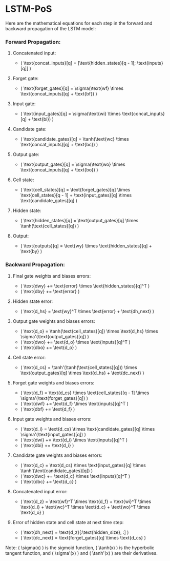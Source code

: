 # LSTM-PoS

Here are the mathematical equations for each step in the forward and backward propagation of the LSTM model:

### Forward Propagation:
1. Concatenated input: 
   - \( \text{concat\_inputs}[q] = [\text{hidden\_states}[q - 1]; \text{inputs}[q]] \)

2. Forget gate:
   - \( \text{forget\_gates}[q] = \sigma(\text{wf} \times \text{concat\_inputs}[q] + \text{bf}) \)

3. Input gate:
   - \( \text{input\_gates}[q] = \sigma(\text{wi} \times \text{concat\_inputs}[q] + \text{bi}) \)

4. Candidate gate:
   - \( \text{candidate\_gates}[q] = \tanh(\text{wc} \times \text{concat\_inputs}[q] + \text{bc}) \)

5. Output gate:
   - \( \text{output\_gates}[q] = \sigma(\text{wo} \times \text{concat\_inputs}[q] + \text{bo}) \)

6. Cell state:
   - \( \text{cell\_states}[q] = \text{forget\_gates}[q] \times \text{cell\_states}[q - 1] + \text{input\_gates}[q] \times \text{candidate\_gates}[q] \)

7. Hidden state:
   - \( \text{hidden\_states}[q] = \text{output\_gates}[q] \times \tanh(\text{cell\_states}[q]) \)

8. Output:
   - \( \text{outputs}[q] = \text{wy} \times \text{hidden\_states}[q] + \text{by} \)

### Backward Propagation:
1. Final gate weights and biases errors:
   - \( \text{dwy} += \text{error} \times \text{hidden\_states}[q]^T \)
   - \( \text{dby} += \text{error} \)

2. Hidden state error:
   - \( \text{d\_hs} = \text{wy}^T \times \text{error} + \text{dh\_next} \)

3. Output gate weights and biases errors:
   - \( \text{d\_o} = \tanh(\text{cell\_states}[q]) \times \text{d\_hs} \times \sigma'(\text{output\_gates}[q]) \)
   - \( \text{dwo} += \text{d\_o} \times \text{inputs}[q]^T \)
   - \( \text{dbo} += \text{d\_o} \)

4. Cell state error:
   - \( \text{d\_cs} = \tanh'(\tanh(\text{cell\_states}[q])) \times \text{output\_gates}[q] \times \text{d\_hs} + \text{dc\_next} \)

5. Forget gate weights and biases errors:
   - \( \text{d\_f} = \text{d\_cs} \times \text{cell\_states}[q - 1] \times \sigma'(\text{forget\_gates}[q]) \)
   - \( \text{dwf} += \text{d\_f} \times \text{inputs}[q]^T \)
   - \( \text{dbf} += \text{d\_f} \)

6. Input gate weights and biases errors:
   - \( \text{d\_i} = \text{d\_cs} \times \text{candidate\_gates}[q] \times \sigma'(\text{input\_gates}[q]) \)
   - \( \text{dwi} += \text{d\_i} \times \text{inputs}[q]^T \)
   - \( \text{dbi} += \text{d\_i} \)

7. Candidate gate weights and biases errors:
   - \( \text{d\_c} = \text{d\_cs} \times \text{input\_gates}[q] \times \tanh'(\text{candidate\_gates}[q]) \)
   - \( \text{dwc} += \text{d\_c} \times \text{inputs}[q]^T \)
   - \( \text{dbc} += \text{d\_c} \)

8. Concatenated input error:
   - \( \text{d\_z} = \text{wf}^T \times \text{d\_f} + \text{wi}^T \times \text{d\_i} + \text{wc}^T \times \text{d\_c} + \text{wo}^T \times \text{d\_o} \)

9. Error of hidden state and cell state at next time step:
   - \( \text{dh\_next} = \text{d\_z}[:\text{hidden\_size}, :] \)
   - \( \text{dc\_next} = \text{forget\_gates}[q] \times \text{d\_cs} \)

Note: \( \sigma(x) \) is the sigmoid function, \( \tanh(x) \) is the hyperbolic tangent function, and \( \sigma'(x) \) and \( \tanh'(x) \) are their derivatives.